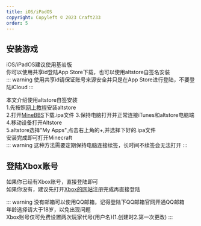 ```yaml
---
title: iOS/iPadOS
copyright: Copyleft © 2023 Craft233
order: 5
---
```

## 安装游戏 
iOS/iPadOS建议使用基岩版  
你可以使用共享id登陆App Store下载，也可以使用altstore自签名安装  
::: warning 
使用共享id请保证账号来源安全并只是在App Store进行登陆，不要登陆iCloud
:::  

本文介绍使用altstore自签安装  
1.先按照[网上教程](https://zhuanlan.zhihu.com/p/99397647)安装altstore  
2.打开[MineBBS](https://mc.minebbs.com/#/ios)下载.ipa文件
3.保持电脑打开并正常连接iTunes和altstore电脑端  
4.移动设备打开Altstore  
5.altstore选择"My Apps",点击右上角的+,并选择下好的.ipa文件  
安装完成即可打开Minecraft  
::: warning
这种方法需要定期保持电脑连接续签，长时间不续签会无法打开
:::

## 登陆Xbox账号
如果你已经有Xbox账号，直接登陆即可  
如果你没有，建议先打开[Xbox的网站](https://www.xbox.com/zh-CN/live/)注册完成再直接登陆  


::: warning
没有邮箱可以使用QQ邮箱，记得登陆下QQ邮箱官网开通QQ邮箱  
年龄选择请大于18岁，以免出现问题  
Xbox账号仅可免费设置两次玩家代号(用户名)(1.创建时2.第一次更改)
:::